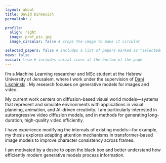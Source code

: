 ```yaml
---
layout: about
title: David Dinkevich
permalink: /

profile:
  align: right
  image: prof_pic.jpg
  image_circular: false # crops the image to make it circular

selected_papers: false # includes a list of papers marked as "selected={true}"
news: false
social: true # includes social icons at the bottom of the page
---
```

I’m a Machine Learning researcher and MSc student at the Hebrew University of Jerusalem, where I work under the supervision of <a href="https://www.cs.huji.ac.il/~danix/" target="_blank">Dani Lischinski</a>
. My research focuses on generative models for images and video.

My current work centers on diffusion-based visual world models—systems that represent and simulate environments with applications in visual planning, animation, and AI-driven creativity. I am particularly interested in autoregressive video diffusion models, and in methods for generating long-duration, high-quality video efficiently.

I have experience modifying the internals of existing models—for example, my thesis explores adapting attention mechanisms in transformer-based image models to improve character consistency across frames.

I am motivated by a desire to open the black box and better understand how efficiently modern generative models process information.

